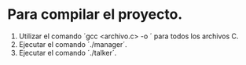 # Para compilar el proyecto.

1. Utilizar el comando ´gcc <archivo.c> -o <archivo>´ para todos los archivos C.
2. Ejecutar el comando ´./manager´.
3. Ejecutar el comando ´./talker´.
